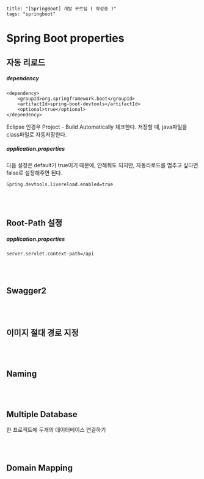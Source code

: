```
title: "[SpringBoot] 개발 꾸르팁 ( 작성중 )"
tags: "springboot"
```


# Spring Boot properties



## 자동 리로드

##### dependency

```
<dependency>
    <groupId>org.springframework.boot</groupId>
    <artifactId>spring-boot-devtools</artifactId>
    <optional>true</optional>
</dependency>
```
Eclipse 인경우 Project - Build Automatically 체크한다.
저장할 때, java파일을 class파일로 자동저장한다.


##### application.properties
다음 설정은 default가 true이기 때문에, 안해줘도 되지만, 자동리로드를 멈추고 싶다면 false로 설정해주면 된다.
```
Spring.devtools.livereload.enabled=true
```


<br>

<br>

## Root-Path 설정

##### application.properties

```
server.servlet.context-path=/api
```

<br><br>

## Swagger2



<br>

<br>

## 이미지 절대 경로 지정

<br>

<br>

## Naming



<br><br>

## Multiple Database

한 프로젝트에 두개의 데이터베이스 연결하기

<br>

<br>

## Domain Mapping







